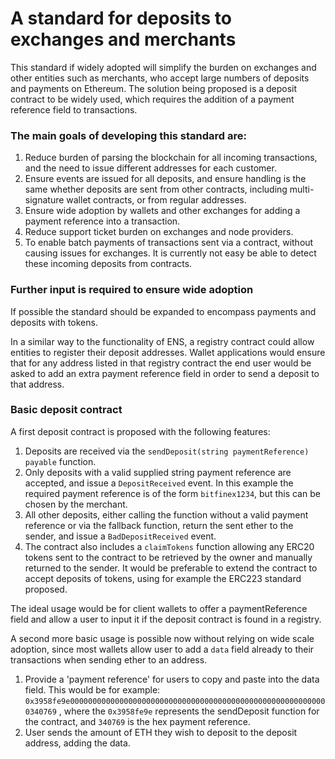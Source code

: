 # A standard for deposits to exchanges and merchants

This standard if widely adopted will simplify the burden on exchanges and other entities such as merchants, who accept large numbers of deposits and payments on Ethereum. The solution being proposed is a deposit contract to be widely used, which requires the addition of a payment reference field to transactions.

### The main goals of developing this standard are:
  1. Reduce burden of parsing the blockchain for all incoming transactions, and the need to issue different addresses for each customer.
  2. Ensure events are issued for all deposits, and ensure handling is the same whether deposits are sent from other contracts, including multi-signature wallet contracts, or from regular addresses.
  3. Ensure wide adoption by wallets and other exchanges for adding a payment reference into a transaction.
  4. Reduce support ticket burden on exchanges and node providers.
  5. To enable batch payments of transactions sent via a contract, without causing issues for exchanges. It is currently not easy be able to detect these incoming deposits from contracts.

### Further input is required to ensure wide adoption

  If possible the standard should be expanded to encompass payments and deposits with tokens.

  In a similar way to the functionality of ENS, a registry contract could allow entities to register their deposit addresses. Wallet applications would ensure that for any address listed in that registry contract the end user would be asked to add an extra payment reference field in order to send a deposit to that address.

### Basic deposit contract

  A first deposit contract is proposed with the following features:
  1. Deposits are received via the `sendDeposit(string paymentReference) payable` function.
  1. Only deposits with a valid supplied string payment reference are accepted, and issue a `DepositReceived` event. In this example the required payment reference is of the form `bitfinex1234`, but this can be chosen by the merchant.
  2. All other deposits, either calling the function without a valid payment reference or via the fallback function, return the sent ether to the sender, and issue a `BadDepositReceived` event.
  3. The contract also includes a `claimTokens` function allowing any ERC20 tokens sent to the contract to be retrieved by the owner and manually returned to the sender. It would be preferable to extend the contract to accept deposits of tokens, using for example the ERC223 standard proposed.

  The ideal usage would be for client wallets to offer a paymentReference field and allow a user to input it if the deposit contract is found in a registry.

  A second more basic usage is possible now without relying on wide scale adoption, since most wallets allow user to add a `data` field already to their transactions when sending ether to an address.
  1. Provide a 'payment reference' for users to copy and paste into the data field. This would be for example: `0x3958fe9e0000000000000000000000000000000000000000000000000000000000340769` , where the `0x3958fe9e` represents the sendDeposit function for the contract, and `340769` is the hex payment reference.
  2. User sends the amount of ETH they wish to deposit to the deposit address, adding the data.
